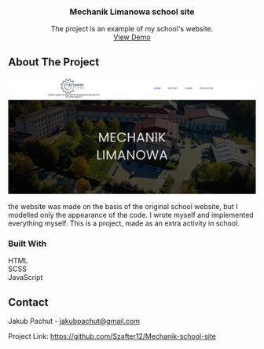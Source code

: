 <div align="center">
<h3 align="center">Mechanik Limanowa school site</h3>

  <p align="center">
  The project is an example of my school's website. 
    <br />
    <a href="https://szafter12.github.io/Mechanik-school-site/">View Demo</a>
  </p>
</div>

## About The Project

<img src='img/school-site.png'>

the website was made on the basis of the original school website, but I modelled only the appearance of the code. I wrote myself and implemented everything myself.  This is a project, made as an extra activity in school. 

### Built With

HTML
<br>
SCSS
<br>
JavaScript
<br>

## Contact

Jakub Pachut - jakubpachut@gmail.com

Project Link: https://github.com/Szafter12/Mechanik-school-site

